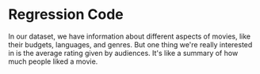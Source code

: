 # Regression Code
In our dataset, we have information about different aspects of movies, like their budgets, languages, and genres. But one thing we're really interested in is the average rating given by audiences. It's like a summary of how much people liked a movie.
